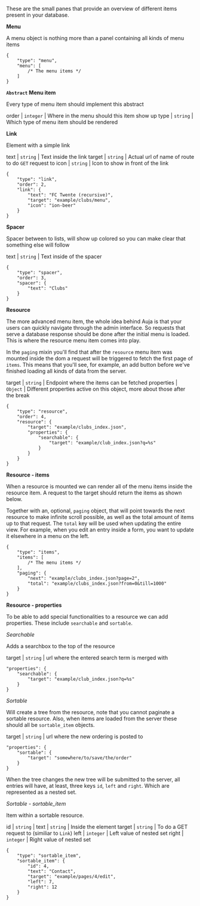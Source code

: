 These are the small panes that provide an overview of different items present in your database.

**Menu**

A menu object is nothing more than a panel containing all kinds of menu items

	{
	    "type": "menu",
	    "menu": [
			/* The menu items */
	    ]
	}



**`Abstract` Menu item**

Every type of menu item should implement this abstract

order | `integer` | Where in the menu should this item show up
type | `string` | Which type of menu item should be rendered


**Link**

Element with a simple link

text | `string` | Text inside the link
target | `string` | Actual url of name of route to do `GET` request to
icon | `string` | Icon to show in front of the link

	{
        "type": "link",
        "order": 2,
        "link": {
            "text": "FC Twente (recursive)",
            "target": "example/clubs/menu",
            "icon": "ion-beer"
        }
    }


**Spacer**

Spacer between to lists, will show up colored so you can make clear that something else will follow

text | `string` | Text inside of the spacer

	{
        "type": "spacer",
        "order": 3,
        "spacer": {
            "text": "Clubs"
        }
    }

**Resource**

The more advanced menu item, the whole idea behind Auja is that your users can quickly navigate through the admin interface. 
So requests that serve a database response should be done after the initial menu is loaded. This is where the resource menu item comes into play.

In the `paging` mixin you'll find that after the `resource` menu item was mounted inside the dom a request will be triggered to fetch the first
page of `items`. This means that you'll see, for example, an add button before we've finished loading all kinds of data from the server.

target | `string` | Endpoint where the items can be fetched
properties | `Object` | Different properties active on this object, more about those after the break

	{
        "type": "resource",
        "order": 4,
        "resource": {
            "target": "example/clubs_index.json",
            "properties": {
                "searchable": {
                    "target": "example/club_index.json?q=%s"
                }
            }
        }
    }

**Resource - items**

When a resource is mounted we can render all of the menu items inside the resource item. A request to the target should return the items as shown below.

Together with an, optional, `paging` object, that will point towards the next resource to make infinite scroll possible, as well as the total amount of items 
up to that request. The `total` key will be used when updating the entire view. For example, when you edit an entry inside a form, you want to update it elsewhere in a
menu on the left.

	{
	    "type": "items",
	    "items": [
			/* The menu items */
	    ],
	    "paging": {
	        "next": "example/clubs_index.json?page=2",
	        "total": "example/clubs_index.json?from=0&till=1000"
	    }
	}

**Resource - properties**

To be able to add special functionalities to a resource we can add properties. These include `searchable` and `sortable`.

*Searchable*

Adds a searchbox to the top of the resource

target | `string` | url where the entered search term is merged with

	"properties": {
	    "searchable": {
	        "target": "example/club_index.json?q=%s"
	    }
	}


*Sortable*

Will create a tree from the resource, note that you cannot paginate a sortable resource. Also, when items are loaded from
the server these should all be `sortable_item` objects.

target | `string` | url where the new ordering is posted to

	"properties": {
	    "sortable": {
			"target": "somewhere/to/save/the/order"
	    }
	}

When the tree changes the new tree will be submitted to the server, all entries will have, at least, three keys `id`, `left` and `right`. 
Which are represented as a nested set.

*Sortable - sortable_item*

Item within a sortable resource.

id | `string` | 
text | `string` | Inside the element
target | `string` | To do a GET request to (similiar to `Link`)
left | `integer` | Left value of nested set
right | `integer` | Right value of nested set

	{
	    "type": "sortable_item",
	    "sortable_item": {
	        "id": 4,
	        "text": "Contact",
	        "target": "example/pages/4/edit",
	        "left": 7,
	        "right": 12
	    }
	}